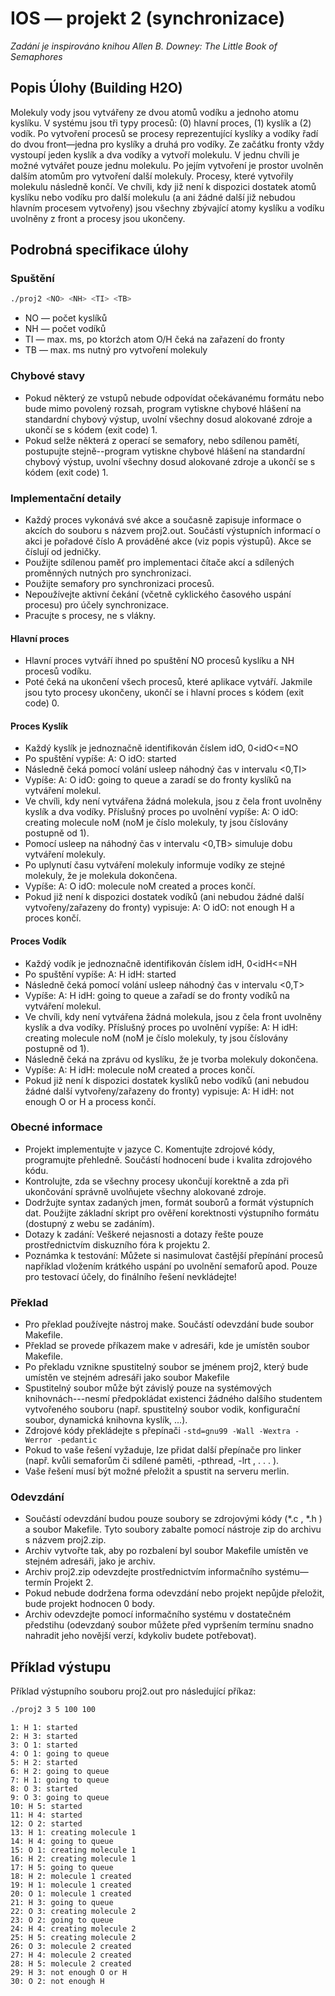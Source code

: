 # IOS — projekt 2 (synchronizace)

*Zadání je inspirováno knihou Allen B. Downey: The Little Book of Semaphores*

## Popis Úlohy (Building H2O)

Molekuly vody jsou vytvářeny ze dvou atomů vodíku a jednoho atomu kyslíku. V systému jsou tři typy procesů: (0) hlavní proces, (1) kyslík a (2) vodík. Po vytvoření procesů se procesy reprezentující kyslíky a vodíky řadí do dvou front—jedna pro kyslíky a druhá pro vodíky. Ze začátku fronty vždy vystoupí jeden kyslík a dva vodíky a vytvoří molekulu. V jednu chvíli je možné vytvářet pouze jednu molekulu. Po jejím vytvoření je prostor uvolněn dalším atomům pro vytvoření další molekuly. Procesy, které vytvořily molekulu následně končí. Ve chvíli, kdy již není k dispozici dostatek atomů kyslíku nebo vodíku pro další molekulu (a ani žádné další již nebudou hlavním procesem vytvořeny) jsou všechny zbývající atomy kyslíku a vodíku uvolněny z front a procesy jsou ukončeny.

## Podrobná specifikace úlohy

### Spuštění
```sh
./proj2 <NO> <NH> <TI> <TB>
```

* NO — počet kyslíků
* NH — počet vodíků
* TI — max. ms, po ktorźch atom O/H čeká na zařazení do fronty
* TB — max. ms nutný pro vytvoření molekuly

### Chybové stavy

* Pokud některý ze vstupů nebude odpovídat očekávanému formátu nebo bude mimo povolený rozsah, program vytiskne chybové hlášení na standardní chybový výstup, uvolní všechny dosud alokované zdroje a ukončí se s kódem (exit code) 1.
* Pokud selže některá z operací se semafory, nebo sdílenou pamětí, postupujte stejně--program vytiskne chybové hlášení na standardní chybový výstup, uvolní všechny dosud alokované zdroje a ukončí se s kódem (exit code) 1.

### Implementační detaily

* Každý proces vykonává své akce a současně zapisuje informace o akcích do souboru s názvem proj2.out. Součástí výstupních informací o akci je pořadové číslo A prováděné akce (viz popis výstupů). Akce se číslují od jedničky.
* Použijte sdílenou paměť pro implementaci čítače akcí a sdílených proměnných nutných pro synchronizaci.
* Použijte semafory pro synchronizaci procesů.
* Nepoužívejte aktivní čekání (včetně cyklického časového uspání procesu) pro účely synchronizace.
* Pracujte s procesy, ne s vlákny.

#### Hlavní proces

* Hlavní proces vytváří ihned po spuštění NO procesů kyslíku a NH procesů vodíku.
* Poté čeká na ukončení všech procesů, které aplikace vytváří. Jakmile jsou tyto procesy ukončeny, ukončí se i hlavní proces s kódem (exit code) 0.

#### Proces Kyslík

* Každý kyslík je jednoznačně identifikován číslem idO, 0<idO<=NO
* Po spuštění vypíše: A: O idO: started
* Následně čeká pomocí volání usleep náhodný čas v intervalu <0,TI>
* Vypíše: A: O idO: going to queue a zaradí se do fronty kyslíků na vytváření molekul.
* Ve chvíli, kdy není vytvářena žádná molekula, jsou z čela front uvolněny kyslík a dva vodíky. Příslušný proces po uvolnění vypíše: A: O idO: creating molecule noM (noM je číslo molekuly, ty jsou číslovány postupně od 1). 
* Pomocí usleep na náhodný čas v intervalu <0,TB> simuluje dobu vytváření molekuly.
* Po uplynutí času vytváření molekuly informuje vodíky ze stejné molekuly, že je molekula dokončena.
* Vypíše: A: O idO: molecule noM created a proces končí.
* Pokud již není k dispozici dostatek vodíků (ani nebudou žádné další vytvořeny/zařazeny do fronty) vypisuje: A: O idO: not enough H a proces končí.

#### Proces Vodík

* Každý vodík je jednoznačně identifikován číslem idH, 0<idH<=NH
* Po spuštění vypíše: A: H idH: started
* Následně čeká pomocí volání usleep náhodný čas v intervalu <0,T>
* Vypíše: A: H idH: going to queue a zařadí se do fronty vodíků na vytváření molekul.
* Ve chvíli, kdy není vytvářena žádná molekula, jsou z čela front uvolněny kyslík a dva vodíky. Příslušný proces po uvolnění vypíše: A: H idH: creating molecule noM (noM je číslo molekuly, ty jsou číslovány postupně od 1).
* Následně čeká na zprávu od kyslíku, že je tvorba molekuly dokončena.
* Vypíše: A: H idH: molecule noM created a proces končí.
* Pokud již není k dispozici dostatek kyslíků nebo vodíků (ani nebudou žádné další vytvořeny/zařazeny do fronty) vypisuje: A: H idH: not enough O or H a process končí.

### Obecné informace

* Projekt implementujte v jazyce C. Komentujte zdrojové kódy, programujte přehledně. Součástí hodnocení bude i kvalita zdrojového kódu.
* Kontrolujte, zda se všechny procesy ukončují korektně a zda při ukončování správně uvolňujete všechny alokované zdroje.
* Dodržujte syntax zadaných jmen, formát souborů a formát výstupních dat. Použijte základní skript pro ověření korektnosti výstupního formátu (dostupný z webu se zadáním).
* Dotazy k zadání: Veškeré nejasnosti a dotazy řešte pouze prostřednictvím diskuzního fóra k projektu 2.
* Poznámka k testování: Můžete si nasimulovat častější přepínání procesů například vložením krátkého uspání po uvolnění semaforů apod. Pouze pro testovací účely, do finálního řešení nevkládejte!

### Překlad

* Pro překlad používejte nástroj make. Součástí odevzdání bude soubor Makefile.
* Překlad se provede příkazem make v adresáři, kde je umístěn soubor Makefile.
* Po překladu vznikne spustitelný soubor se jménem proj2, který bude umístěn ve stejném adresáři jako soubor Makefile
* Spustitelný soubor může být závislý pouze na systémových knihovnách---nesmí předpokládat existenci žádného dalšího studentem vytvořeného souboru (např. spustitelný soubor vodik, konfigurační soubor, dynamická knihovna kyslík, ...).
* Zdrojové kódy překládejte s přepínači `-std=gnu99 -Wall -Wextra -Werror -pedantic`
* Pokud to vaše řešení vyžaduje, lze přidat další přepínače pro linker (např. kvůli semaforům či sdílené paměti, -pthread, -lrt , . . . ).
* Vaše řešení musí být možné přeložit a spustit na serveru merlin.

### Odevzdání

* Součástí odevzdání budou pouze soubory se zdrojovými kódy (*.c , *.h ) a soubor Makefile. Tyto soubory zabalte pomocí nástroje zip do archivu s názvem proj2.zip.
* Archiv vytvořte tak, aby po rozbalení byl soubor Makefile umístěn ve stejném adresáři, jako je archiv.
* Archiv proj2.zip odevzdejte prostřednictvím informačního systému—termín Projekt 2.
* Pokud nebude dodržena forma odevzdání nebo projekt nepůjde přeložit, bude projekt hodnocen 0 body.
* Archiv odevzdejte pomocí informačního systému v dostatečném předstihu (odevzdaný soubor můžete před vypršením termínu snadno nahradit jeho novější verzí, kdykoliv budete potřebovat).

## Příklad výstupu

Příklad výstupního souboru proj2.out pro následující příkaz:

```sh
./proj2 3 5 100 100
```

```text
1: H 1: started
2: H 3: started
3: O 1: started
4: O 1: going to queue
5: H 2: started
6: H 2: going to queue
7: H 1: going to queue
8: O 3: started
9: O 3: going to queue
10: H 5: started
11: H 4: started
12: O 2: started
13: H 1: creating molecule 1
14: H 4: going to queue
15: O 1: creating molecule 1
16: H 2: creating molecule 1
17: H 5: going to queue
18: H 2: molecule 1 created
19: H 1: molecule 1 created
20: O 1: molecule 1 created
21: H 3: going to queue
22: O 3: creating molecule 2
23: O 2: going to queue
24: H 4: creating molecule 2
25: H 5: creating molecule 2
26: O 3: molecule 2 created
27: H 4: molecule 2 created
28: H 5: molecule 2 created
29: H 3: not enough O or H
30: O 2: not enough H
```
